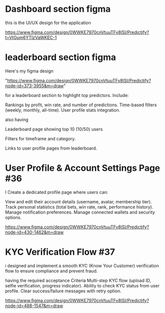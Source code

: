 # Dashboard section figma

this is the UI/UX design for the application

https://www.figma.com/design/0WWKE7970cnVtuuTFv8lSI/Predictify?t=VtGum6YTIzVaWKEC-1


# leaderboard section figma


Here's my figma design

"https://www.figma.com/design/0WWKE7970cnVtuuTFv8lSI/Predictify?node-id=373-3955&m=draw" 
 
for a leaderboard section to highlight top predictors. Include:

Rankings by profit, win rate, and number of predictions.
Time-based filters (weekly, monthly, all-time).
User profile stats integration.

also having 

Leaderboard page showing top 10 (10/50) users

Filters for timeframe and category.

Links to user profile pages from leaderboard.

# User Profile & Account Settings Page #36

I Create a dedicated profile page where users can:

View and edit their account details (username, avatar, membership tier).
Track personal statistics (total bets, win rate, rank, performance history).
Manage notification preferences.
Manage connected wallets and security options.

https://www.figma.com/design/0WWKE7970cnVtuuTFv8lSI/Predictify?node-id=430-1462&m=draw


# KYC Verification Flow #37

i designed and implement a smooth KYC (Know Your Customer) verification flow to ensure compliance and prevent fraud.

having the required acceptance Criteria
Multi-step KYC flow (upload ID, selfie verification, progress indicator).
Ability to check KYC status from user profile.
Clear success/failure messages with retry option.

https://www.figma.com/design/0WWKE7970cnVtuuTFv8lSI/Predictify?node-id=488-1547&m=draw
